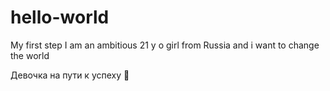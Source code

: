# hello-world
My first step
I am an ambitious 21 y o girl from Russia and i want to change the world

Девочка на пути к успеху :girl:
